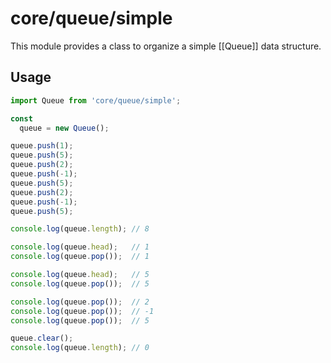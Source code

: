 # core/queue/simple

This module provides a class to organize a simple [[Queue]] data structure.

## Usage

```js
import Queue from 'core/queue/simple';

const
  queue = new Queue();

queue.push(1);
queue.push(5);
queue.push(2);
queue.push(-1);
queue.push(5);
queue.push(2);
queue.push(-1);
queue.push(5);

console.log(queue.length); // 8

console.log(queue.head);   // 1
console.log(queue.pop());  // 1

console.log(queue.head);   // 5
console.log(queue.pop());  // 5

console.log(queue.pop());  // 2
console.log(queue.pop());  // -1
console.log(queue.pop());  // 5

queue.clear();
console.log(queue.length); // 0
```
